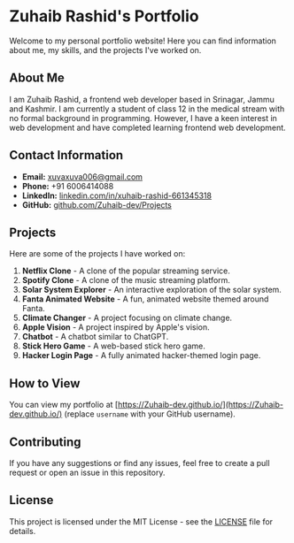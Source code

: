 # Zuhaib Rashid's Portfolio

Welcome to my personal portfolio website! Here you can find information about me, my skills, and the projects I've worked on.

## About Me

I am Zuhaib Rashid, a frontend web developer based in Srinagar, Jammu and Kashmir. I am currently a student of class 12 in the medical stream with no formal background in programming. However, I have a keen interest in web development and have completed learning frontend web development.

## Contact Information

- **Email:** [xuvaxuva006@gmail.com](mailto:xuvaxuva006@gmail.com)
- **Phone:** +91 6006414088
- **LinkedIn:** [linkedin.com/in/xuhaib-rashid-661345318](https://www.linkedin.com/in/xuhaib-rashid-661345318)
- **GitHub:** [github.com/Zuhaib-dev/Projects](https://github.com/Zuhaib-dev/Projects.git)

## Projects

Here are some of the projects I have worked on:

1. **Netflix Clone** - A clone of the popular streaming service.
2. **Spotify Clone** - A clone of the music streaming platform.
3. **Solar System Explorer** - An interactive exploration of the solar system.
4. **Fanta Animated Website** - A fun, animated website themed around Fanta.
5. **Climate Changer** - A project focusing on climate change.
6. **Apple Vision** - A project inspired by Apple's vision.
7. **Chatbot** - A chatbot similar to ChatGPT.
8. **Stick Hero Game** - A web-based stick hero game.
9. **Hacker Login Page** - A fully animated hacker-themed login page.

## How to View

You can view my portfolio at [https://Zuhaib-dev.github.io/](https://Zuhaib-dev.github.io/) (replace `username` with your GitHub username).

## Contributing

If you have any suggestions or find any issues, feel free to create a pull request or open an issue in this repository.

## License

This project is licensed under the MIT License - see the [LICENSE](LICENSE) file for details.


